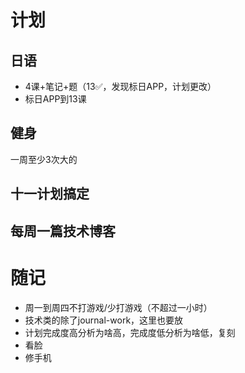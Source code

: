 
# 计划
## 日语
- 4课+笔记+题（13✅，发现标日APP，计划更改）
- 标日APP到13课
## 健身
一周至少3次大的
## 十一计划搞定
## 每周一篇技术博客
# 随记
- 周一到周四不打游戏/少打游戏（不超过一小时）
- 技术类的除了journal-work，这里也要放
- 计划完成度高分析为啥高，完成度低分析为啥低，复刻
- 看脸
- 修手机